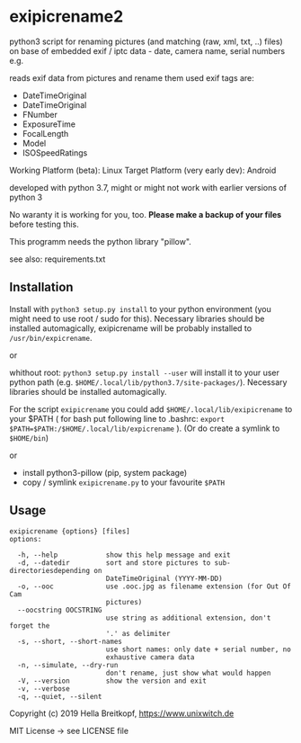 # exipicrename2

python3 script for renaming pictures (and matching (raw, xml, txt, ..) files)
on base of embedded exif / iptc data - date, camera name, serial numbers e.g.

reads exif data from pictures and rename them
used exif tags are:
* DateTimeOriginal
* DateTimeOriginal
* FNumber
* ExposureTime
* FocalLength
* Model
* ISOSpeedRatings

Working Platform (beta): Linux
Target Platform (very early dev): Android

developed with python 3.7,
might or might not work with earlier versions of python 3

No waranty it is working for you, too.
**Please make a backup of your files** before testing this.


This programm needs the python library "pillow".

see also: requirements.txt


## Installation

Install with `python3 setup.py install` to your python environment (you might need to use root / sudo for this).
Necessary libraries should be installed automagically, exipicrename will be probably installed to `/usr/bin/expicrename`.

or

whithout root:
`python3 setup.py install --user` will install it to your user python path (e.g. `$HOME/.local/lib/python3.7/site-packages/`). Necessary libraries should
be installed automagically.

For the script `exipicrename` you could add  `$HOME/.local/lib/exipicrename` to your $PATH  ( for bash put following line to .bashrc: `export $PATH=$PATH:/$HOME/.local/lib/expicrename` ).
(Or do create a symlink to `$HOME/bin`)

or

* install python3-pillow (pip, system package)
* copy / symlink `exipicrename.py` to your favourite `$PATH`

## Usage

```
exipicrename {options} [files]
options:

  -h, --help            show this help message and exit
  -d, --datedir         sort and store pictures to sub-directoriesdepending on
                        DateTimeOriginal (YYYY-MM-DD)
  -o, --ooc             use .ooc.jpg as filename extension (for Out Of Cam
                        pictures)
  --oocstring OOCSTRING
                        use string as additional extension, don't forget the
                        '.' as delimiter
  -s, --short, --short-names
                        use short names: only date + serial number, no
                        exhaustive camera data
  -n, --simulate, --dry-run
                        don't rename, just show what would happen
  -V, --version         show the version and exit
  -v, --verbose
  -q, --quiet, --silent
```


Copyright (c) 2019 Hella Breitkopf, https://www.unixwitch.de

MIT License -> see LICENSE file


